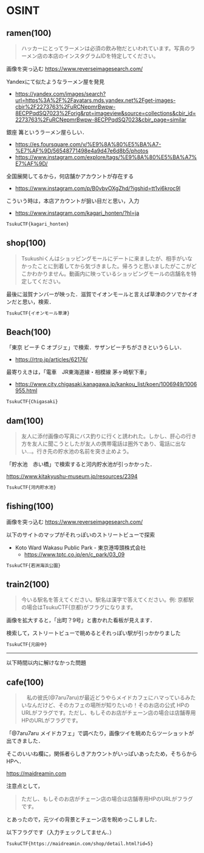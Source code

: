 # OSINT

## ramen(100)

> ハッカーにとってラーメンは必須の飲み物だといわれています。写真のラーメン店の本店のインスタグラムIDを特定してください。

画像を突っ込む
https://www.reverseimagesearch.com/

Yandexにて似たようなラーメン屋を発見
- https://yandex.com/images/search?url=https%3A%2F%2Favatars.mds.yandex.net%2Fget-images-cbir%2F2273763%2FuRCNepmrBwpw-8ECPPqdSQ7023%2Forig&rpt=imageview&source=collections&cbir_id=2273763%2FuRCNepmrBwpw-8ECPPqdSQ7023&cbir_page=similar

銀座 篝というラーメン屋らしい．
- https://es.foursquare.com/v/%E9%8A%80%E5%BA%A7-%E7%AF%9D/56548771498e4a9d47e6d8b5/photos
- https://www.instagram.com/explore/tags/%E9%8A%80%E5%BA%A7%E7%AF%9D/

全国展開してるから，何店舗かアカウントが存在する
- https://www.instagram.com/p/B0vbvOXgZhd/?igshid=tt1vi6kroc9l

こういう時は，本店アカウントが狙い目だと思い，入力
- https://www.instagram.com/kagari_honten/?hl=ja

```txt
TsukuCTF{kagari_honten}
```
## shop(100)

> Tsukushiくんはショッピングモールにデートに来ましたが、相手がいなかったことに到着してから気づきました。帰ろうと思いましたがここがどこかわかりません。動画内に映っているショッピングモールの店舗名を特定してください。

最後に滋賀ナンバーが映った．滋賀でイオンモールと言えば草津のクソでかイオンだと思い，検索．

```txt
TsukuCTF{イオンモール草津}
```

## Beach(100)

「東京 ビーチ C オブジェ」で検索．サザンビーチちがさきというらしい．
- https://rtrp.jp/articles/62176/

最寄りえきは，「電車　JR東海道線・相模線 茅ヶ崎駅下車」
- https://www.city.chigasaki.kanagawa.jp/kankou_list/koen/1006949/1006955.html

```txt
TsukuCTF{Chigasaki}
```

## dam(100)

> 友人に添付画像の写真にバス釣りに行くと誘われた。しかし、肝心の行き方を友人に聞こうとしたが友人の携帯電話は圏外であり、電話に出ない...。行き先の貯水池の名前を突き止めよう。

「貯水池　赤い橋」で検索すると河内貯水池が引っかかった．

https://www.kitakyushu-museum.jp/resources/2394


```txt
TsukuCTF{河内貯水池}
```

## fishing(100)

画像を突っ込む
https://www.reverseimagesearch.com/

以下のサイトのマップがそれっぽいのストリートビューで探索
- Koto Ward Wakasu Public Park - 東京港埠頭株式会社
  - https://www.tptc.co.jp/en/c_park/03_09

```txt
TsukuCTF{若洲海浜公園}
```

## train2(100)

> 今いる駅名を答えてください。駅名は漢字で答えてください。例: 京都駅の場合はTsukuCTF{京都}がフラグになります。

画像を拡大すると，「出町？9号」と書かれた看板が見えます．

検索して，ストリートビューで眺めるとそれっぽい駅が引っかかりました

```txt
TsukuCTF{元田中}
```

----

以下時間以内に解けなかった問題

## cafe(100)

>　私の彼氏(@7aru7aru)が最近どうやらメイドカフェにハマっているみたいなんだけど、そのカフェの場所が知りたいの！そのお店の公式 HPのURLがフラグです。ただし、もしそのお店がチェーン店の場合は店舗専用HPのURLがフラグです。

「@7aru7aru メイドカフェ」で調べたり，画像ツイを眺めたらツーショットが出てきました．

そこのいいね欄に，関係者らしきアカウントがいっぱいあったため，そちらからHPへ．

https://maidreamin.com

注意点として，

> ただし、もしそのお店がチェーン店の場合は店舗専用HPのURLがフラグです。

とあったので，元ツイの背景とチェーン店を睨めっこしました．

以下フラグです（入力チェックしてません．）

```txt
TsukuCTF{https://maidreamin.com/shop/detail.html?id=5}
```